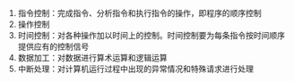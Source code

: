 1. 指令控制：完成指令、分析指令和执行指令的操作，即程序的顺序控制
2. 操作控制
3. 时间控制：对各种操作加以时间上的控制。时间控制要为每条指令按时间顺序提供应有的控制信号
4. 数据加工：对数据进行算术运算和逻辑运算
5. 中断处理：对计算机运行过程中出现的异常情况和特殊请求进行处理